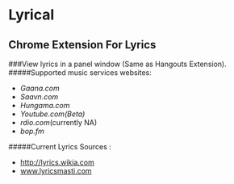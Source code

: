 # Lyrical
Chrome Extension For Lyrics
-----------
###View lyrics in a panel window (Same as Hangouts Extension).
#####Supported music services websites:
 * *Gaana.com*
 * *Saavn.com*
 * *Hungama.com*
 * *Youtube.com(Beta)*
 * *rdio.com*(currently NA)
 * *bop.fm*
 
 #####Current Lyrics Sources : 
 * http://lyrics.wikia.com
 * www.lyricsmasti.com

